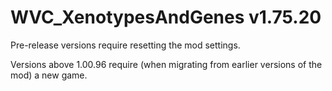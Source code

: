 # WVC_XenotypesAndGenes v1.75.20
 
Pre-release versions require resetting the mod settings.

Versions above 1.00.96 require (when migrating from earlier versions of the mod) a new game.